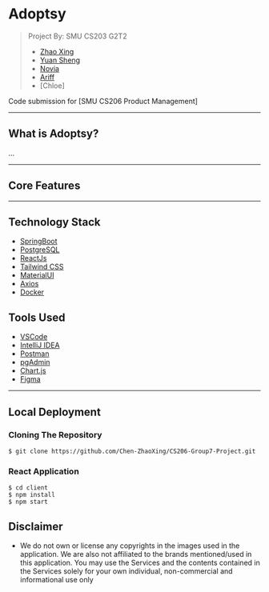 # Adoptsy

> Project By: SMU CS203 G2T2
> - [Zhao Xing](https://github.com/Newbieshine/)
> - [Yuan Sheng](https://github.com/ChongYuanSheng/)
> - [Novia](http://github.com/noviaantony/)
> - [Ariff](http://github.com/KimmyChanga/)
> - [Chloe]

Code submission for [SMU CS206 Product Management]

---
##  What is Adoptsy?
...

---
## Core Features

---

## **Technology Stack**
- [SpringBoot](https://spring.io/projects/spring-boot)
- [PostgreSQL](https://www.postgresql.org/download/)
- [ReactJs](https://reactjs.org/) 
- [Tailwind CSS](https://tailwindcss.com/)
- [MaterialUI](https://mui.com/)
- [Axios](https://www.axios.com/)
- [Docker](https://www.docker.com/)

## **Tools Used**
- [VSCode](https://code.visualstudio.com/)
- [IntelliJ IDEA](https://www.jetbrains.com/idea/)
- [Postman](https://www.postman.com/)
- [pgAdmin](https://www.pgadmin.org/)
- [Chart.js](https://www.chartjs.org/)
- [Figma](https://www.figma.com/)
---

## Local Deployment
### Cloning The Repository
```base
$ git clone https://github.com/Chen-ZhaoXing/CS206-Group7-Project.git
```

### React Application
```base
$ cd client
$ npm install
$ npm start
```

## Disclaimer
- We do not own or license any copyrights in the images used in the application. We are also not affiliated to the brands mentioned/used in this application. You may use the Services and the contents contained in the Services solely for your own individual, non-commercial and informational use only
